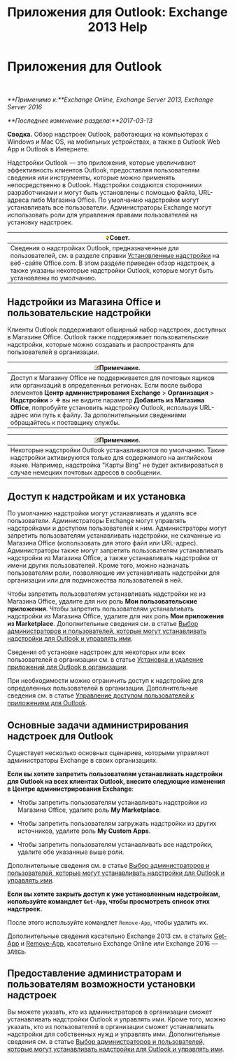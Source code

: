 ﻿---
title: 'Приложения для Outlook: Exchange 2013 Help'
TOCTitle: Приложения для Outlook
ms:assetid: 28b6f2a1-a235-4023-b561-6fd304962775
ms:mtpsurl: https://technet.microsoft.com/ru-ru/library/JJ943753(v=EXCHG.150)
ms:contentKeyID: 52061211
ms.date: 04/30/2018
mtps_version: v=EXCHG.150
ms.translationtype: HT
---

# Приложения для Outlook

 

_**Применимо к:**Exchange Online, Exchange Server 2013, Exchange Server 2016_

_**Последнее изменение раздела:**2017-03-13_

**Сводка.** Обзор надстроек Outlook, работающих на компьютерах с Windows и Mac OS, на мобильных устройствах, а также в Outlook Web App и Outlook в Интернете.

Надстройки Outlook — это приложения, которые увеличивают эффективность клиентов Outlook, предоставляя пользователям сведения или инструменты, которые можно применять непосредственно в Outlook. Надстройки создаются сторонними разработчиками и могут быть установлены с помощью файла, URL-адреса либо Магазина Office. По умолчанию надстройки могут устанавливать все пользователи. Администраторы Exchange могут использовать роли для управления правами пользователей на установку надстроек.

<table>
<thead>
<tr class="header">
<th><img src="images/Bb124558.tip(EXCHG.150).gif" title="Совет" alt="Совет" />Совет.</th>
</tr>
</thead>
<tbody>
<tr class="odd">
<td>Сведения о надстройках Outlook, предназначенные для пользователей, см. в разделе справки <a href="https://go.microsoft.com/fwlink/p/?linkid=2823">Установленные надстройки</a> на веб-сайте Office.com. В этом разделе приведен обзор надстроек, а также указаны некоторые надстройки Outlook, которые могут быть установлены по умолчанию.</td>
</tr>
</tbody>
</table>


## Надстройки из Магазина Office и пользовательские надстройки

Клиенты Outlook поддерживают обширный набор надстроек, доступных в Магазине Office. Outlook также поддерживает пользовательские надстройки, которые можно создавать и распространять для пользователей в организации.

<table>
<thead>
<tr class="header">
<th><img src="images/JJ126620.note(EXCHG.150).gif" title="Примечание" alt="Примечание" />Примечание.</th>
</tr>
</thead>
<tbody>
<tr class="odd">
<td>Доступ к Магазину Office не поддерживается для почтовых ящиков или организаций в определенных регионах. Если после выбора элементов <strong>Центр администрирования Exchange</strong> &gt; <strong>Организация</strong> &gt; <strong>Надстройки</strong> &gt; <img src="images/JJ218640.c1e75329-d6d7-4073-a27d-498590bbb558(EXCHG.150).gif" title="Значок добавления" alt="Значок добавления" /> вы не видите параметр <strong>Добавить из Магазина Office</strong>, попробуйте установить надстройку Outlook, используя URL-адрес или путь к файлу. За дополнительными сведениями обращайтесь к поставщику службы.</td>
</tr>
</tbody>
</table>


<table>
<thead>
<tr class="header">
<th><img src="images/JJ126620.note(EXCHG.150).gif" title="Примечание" alt="Примечание" />Примечание.</th>
</tr>
</thead>
<tbody>
<tr class="odd">
<td>Некоторые надстройки Outlook устанавливаются по умолчанию. Такие надстройки активируются только для содержимого на английском языке. Например, надстройка &quot;Карты Bing&quot; не будет активироваться в случае немецких почтовых адресов в сообщении.</td>
</tr>
</tbody>
</table>


## Доступ к надстройкам и их установка

По умолчанию надстройки могут устанавливать и удалять все пользователи. Администраторы Exchange могут управлять надстройками и доступом пользователей к ним. Администраторы могут запретить пользователям устанавливать надстройки, не скачанные из Магазина Office (использовать для этого файл или URL-адрес). Администраторы также могут запретить пользователям устанавливать надстройки из Магазина Office, а также устанавливать надстройки от имени других пользователей. Кроме того, можно назначать пользователям роли, позволяющие им устанавливать надстройки для организации или для подмножества пользователей в ней.

Чтобы запретить пользователям устанавливать надстройки не из Магазина Office, удалите для них роль **Мои пользовательские приложения**. Чтобы запретить пользователям устанавливать надстройки из Магазина Office, удалите для них роль **Мои приложения из Marketplace**. Дополнительные сведения см. в статье [Выбор администраторов и пользователей, которые могут устанавливать надстройки для Outlook и управлять ими](specify-the-administrators-and-users-who-can-install-and-manage-add-ins-for-outlook-exchange-2013-help.md).

Сведения об установке надстроек для некоторых или всех пользователей в организации см. в статье [Установка и удаление приложений для Outlook в организации](install-or-remove-add-ins-for-outlook-for-your-organization-exchange-2013-help.md).

При необходимости можно ограничить доступ к надстройке для определенных пользователей в организации. Дополнительные сведения см. в статье [Управление доступом пользователей к приложениям для Outlook](manage-user-access-to-add-ins-for-outlook-exchange-online-help.md).

## Основные задачи администрирования надстроек для Outlook

Существует несколько основных сценариев, которыми управляют администраторы Exchange в своих организациях.

**Если вы хотите запретить пользователям устанавливать надстройки для Outlook на всех клиентах Outlook, внесите следующие изменения в Центре администрирования Exchange**:

  - Чтобы запретить пользователям устанавливать надстройки из Магазина Office, удалите роль **My Marketplace**.

  - Чтобы запретить пользователям загружать надстройки из других источников, удалите роль **My Custom Apps**.

  - Чтобы запретить пользователям устанавливать все надстройки, удалите обе указанные выше роли.

Дополнительные сведения см. в статье [Выбор администраторов и пользователей, которые могут устанавливать надстройки для Outlook и управлять ими](specify-the-administrators-and-users-who-can-install-and-manage-add-ins-for-outlook-exchange-2013-help.md).

**Если вы хотите закрыть доступ к уже установленным надстройкам, используйте командлет `Get-App`, чтобы просмотреть список этих надстроек.**

После этого используйте командлет `Remove-App`, чтобы удалить их. 

Дополнительные сведения касательно Exchange 2013 см. в статьях [Get-App](https://technet.microsoft.com/ru-ru/library/jj218673\(v=exchg.150\)) и [Remove-App](https://technet.microsoft.com/ru-ru/library/jj218709\(v=exchg.150\)), касательно Exchange Online или Exchange 2016 — [здесь](https://go.microsoft.com/fwlink/p/?linkid=8447).

## Предоставление администраторам и пользователям возможности установки надстроек

Вы можете указать, кто из администраторов в организации сможет устанавливать надстройки Outlook и управлять ими. Кроме того, можно указать, кто из пользователей в организации сможет устанавливать надстройки для собственных нужд и управлять ими. Дополнительные сведения см. в статье [Выбор администраторов и пользователей, которые могут устанавливать надстройки для Outlook и управлять ими](specify-the-administrators-and-users-who-can-install-and-manage-add-ins-for-outlook-exchange-2013-help.md).

